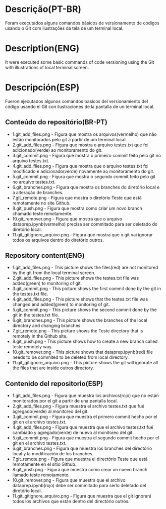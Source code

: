 # Descrição(PT-BR)
Foram executados alguns comandos básicos de versionamento de códigos usando o Git com ilustrações da tela de um terminal local.

# Description(ENG)
It were executed some basic commands of code versioning using the Git with illustrations of local terminal screen.

# Descripción(ESP)
Fueron ejecutados algunos comandos basicos del versionamiento del código usando el Git con ilustraciones de la pantalla de un terminal local.

## Conteúdo do repositório(BR-PT)
+ 1.git_add_files.png - Figura que mostra os arquivos(vermelho) que não estão monitorados pelo git a partir de um terminal local. 
+ 2.git_add_files.png - Figura que mostra o arquivo testes.txt que foi adicionado(verde) ao monitoramento do git.
+ 3.git_commit.png - Figura que mostra o primeiro commit feito pelo git no arquivo testes.txt.
+ 4.git_add_files.png - Figura que mostra que o arquivo testes.txt foi modificado e adicionado(verde) novamente ao monitoramento do git.
+ 5.git_commit.png - Figura que mostra o segundo commit feito pelo git no arquivo testes.txt.
+ 6.git_branches.png - Figura que mostra os branches do diretório local e a alteração de branches.
+ 7.git_remote.png - Figura que mostra o diretório Teste que está remotamente no site Github.
+ 8.git_push.png - Figura que mostra como criar um novo branch chamado teste remotamente.
+ 10.git_remover.png - Figura que mostra que o arquivo dataprep.ipynb(vermelho) precisa ser commitado para ser deletado do diretório local. 
+ 11.git_gitignore_arquivo.png - Figura que mostra que o git vai ignorar todos os arquivos dentro do diretório outros.

## Repository content(ENG)
+ 1.git_add_files.png - This picture shows the files(red) are not monitored by the git from the local terminal screen.
+ 2.git_add_files.png - This picture shows the testes.txt file was added(green) to monitoring of git.
+ 3.git_commit.png - This picture shows the first commit done by the git in the testes.txt file.
+ 4.git_add_files.png - This picture shows that the testes.txt file was changed and added(green) to monitoring of git.
+ 5.git_commit.png - This picture shows the second commit done by the git in the testes.txt file.
+ 6.git_branches.png - This picture shows the branches of the local directory and changing branches. 
+ 7.git_remote.png - This picture shows the Teste directory that is remotely in the Github site.
+ 8.git_push.png - This picture shows how to create a new branch called teste remotely way. 
+ 10.git_remover.png - This picture shows that dataprep.ipynb(red) file needs to be commited to be deleted from local directory.
+ 11.git_gitignore_arquivo.png - This picture shows the git will ignorate all the files that are inside outros directory. 

## Contenido del repositorio(ESP)
+ 1.git_add_files.png - Figura que muestra los archivos(rojo) que no están monitorados por el git a partir de una pantalla local.
+ 2.git_add_files.png - Figura muestra el archivo testes.txt que fué agregado(verde) al monitoreo del git.
+ 3.git_commit.png - Figura que muestra el primero commit hecho por el git en el archivo testes.txt.
+ 4.git_add_files.png - Figura que muestra que el archivo testes.txt fué cambiado y agregado(verde) de nuevo al monitoreo del git. 
+ 5.git_commit.png - Figura que muestra el segundo commit hecho por el git en el archivo testes.txt.
+ 6.git_branches.png - Figura que muestra los branches del directório local y la modificación de los branches.
+ 7.git_remote.png - Figura que muestra el directório Teste que está remotamente en el sitio Github.
+ 8.git_push.png - Figura que muestra como crear un nuevo branch llamado teste remotamente.
+ 10.git_remover.png - Figura que muestra que el archivo dataprep.ipynb(rojo) debe ser commitado para serlo deletado del diretório local.
+ 11.git_gitignore_arquivo.png - Figura que muestra que el git ignorará todos los archivos que están dentro del directório outros.

